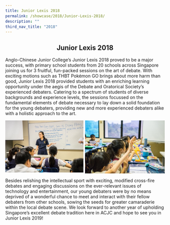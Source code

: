 ```yaml
---
title: Junior Lexis 2018
permalink: /showcase/2018/Junior-Lexis-2018/
description: ""
third_nav_title: "2018"
---
```

## <center> Junior Lexis 2018 </center>

Anglo-Chinese Junior College’s Junior Lexis 2018 proved to be a major success, with primary school students from 20 schools across Singapore joining us for 3 fruitful, fun-packed sessions on the art of debate. With exciting motions such as THBT Pokémon GO brings about more harm than good, Junior Lexis 2018 provided students with an enriching learning opportunity under the aegis of the Debate and Oratorical Society’s experienced debaters. Catering to a spectrum of students of diverse backgrounds and experience levels, the sessions focussed on the fundamental elements of debate necessary to lay down a solid foundation for the young debaters, providing new and more experienced debaters alike with a holistic approach to the art.

<img src="/images/Junior%20LEXIS%20photo%201.jpeg" style= "width: 49%;" align = "left">

<img src="/images/Junior%20LEXIS%20photo%202.jpeg" style= "width: 50%;" align = "right">

<br clear = right>

Besides relishing the intellectual sport with exciting, modified cross-fire debates and engaging discussions on the ever-relevant issues of technology and entertainment, our young debaters were by no means deprived of a wonderful chance to meet and interact with their fellow debaters from other schools, sowing the seeds for greater camaraderie within the local debate scene. We look forward to another year of upholding Singapore’s excellent debate tradition here in ACJC and hope to see you in Junior Lexis 2019!